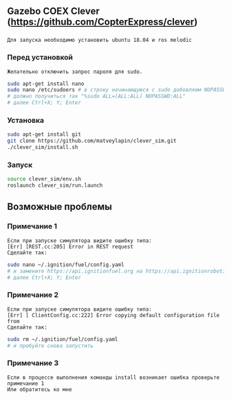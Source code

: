 ## Gazebo COEX Clever (https://github.com/CopterExpress/clever)
###
```
Для запуска необходимо установить ubuntu 18.04 и ros melodic 
```

### Перед установкой
```
Желательно отключить запрос пароля для sudo.
```
```bash
sudo apt-get install nano
sudo nano /etc/sudoers # в строку начинающуюся с sudo добовляем NOPASSWD:
# должно получиться так "%sudo ALL=(ALL:ALL) NOPASSWD:ALL"
# далее Ctrl+X; Y; Enter
```

### Установка 
```bash
sudo apt-get install git
git clone https://github.com/matveylapin/clever_sim.git
./clever_sim/install.sh
```

### Запуск 
```bash
source clever_sim/env.sh
roslaunch clever_sim/run.launch 
```

## Возможные проблемы

### Примечание 1
```
Если при запуске симулятора видите ошибку типа:
[Err] [REST.cc:205] Error in REST request
Сделайте так:
```
```bash
sudo nano ~/.ignition/fuel/config.yaml
# и замените https://api.ignitionfuel.org на https://api.ignitionrobotics.org
# далее Ctrl+X; Y; Enter
```
### Примечание 2
```
Если при запуске симулятора видите ошибку типа:
[Err] [ ClientConfig.cc:222] Error copying default configuration file from
Сделайте так:
```
```bash
sudo rm ~/.ignition/fuel/config.yaml
# и пробуйте снова запустить
```

### Примечание 3
```
Если в процессе выполнения команды install возникает ошибка проверьте примечание 1
Или обратитесь ко мне
```